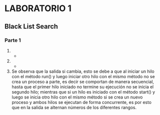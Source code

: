 # LABORATORIO 1
## Black List Search
### Parte 1
1. -
2. -
3. Se observa que la salida si cambia, esto se debe a que al iniciar un hilo con el método run() y luego
   iniciar otro hilo con el mismo método no se crea un proceso a parte, es decir se comportan de manera
   secuencial, hasta que el primer hilo iniciado no termine su ejecución no se inicia el segundo hilo; 
   mientras que si un hilo es iniciado con el método start() y luego se inicia otro hilo con el mismo 
   método si se crea un nuevo proceso y ambos hilos se ejecutan de forma concurrente, es por esto que en 
   la salida se alternan números de los diferentes rangos. 


